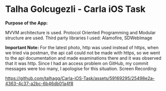 # Talha Golcugezli - Carla iOS Task

**Purpose of the App:**

MVVM architecture is used. Protocol Oriented Programming and Modular structure are used.
Third party libraries I used: Alamofire, SDWebImage

**Important Note:**
For the latest photo, http was used instead of https, when we tried via postman, the api call could not be made with https, so we went to the api documentation and made examinations there and it was observed that it was http.
Since I had an access problem on GitHub, my commit messages were too many, I apologise for this situation.
Screen Recording:

https://github.com/talhagg/Carla-iOS-Task/assets/59169295/25498e2a-4363-4c37-a2bc-6b46db01a4f8

